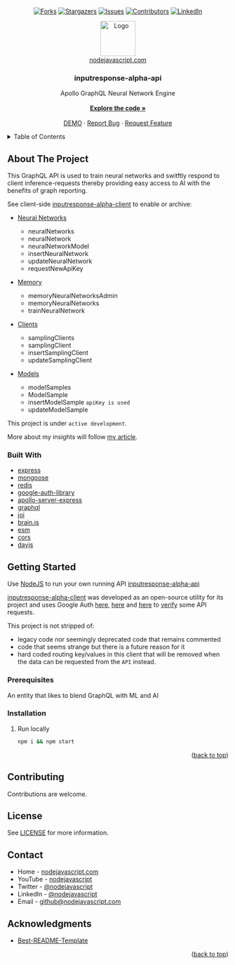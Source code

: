 <div id="top"></div>

<!--
*** Thanks for checking out the Best-README-Template. If you have a suggestion
*** that would make this better, please fork the repo and create a pull request
*** or simply open an issue with the tag "enhancement".
*** Don't forget to give the project a star!
*** Thanks again! Now go create something AMAZING! :D
-->



<!-- PROJECT SHIELDS -->
<!--
*** I'm using markdown "reference style" links for readability.
*** Reference links are enclosed in brackets [ ] instead of parentheses ( ).
*** See the bottom of this document for the declaration of the reference variables
*** for contributors-url, forks-url, etc. This is an optional, concise syntax you may use.
*** https://www.markdownguide.org/basic-syntax/#reference-style-links
-->

<br />
<div align="center">

  [![Forks][forks-shield]][forks-url]
  [![Stargazers][stars-shield]][stars-url]
  [![Issues][issues-shield]][issues-url]
  [![Contributors][contributors-shield]][contributors-url]
  [![LinkedIn][linkedin-shield]][linkedin-url]

  <a href="https://nodejavascript.com?ref=githubLogo">
    <img src="https://avatars.githubusercontent.com/u/105805523?v=4" alt="Logo" width="80" height="80">
    <br />
    nodejavascript.com
  </a>

<!-- line feeds break list of a tags below -->
<h3 align="center">inputresponse-alpha-api</h3>
  <p align="center">
    Apollo GraphQL Neural Network Engine
    <br />
    <br />
    <a href="https://github.com/nodejavascript/inputresponse-alpha-api/blob/master/index.js"><strong>Explore the code »</strong></a>
    <br />
    <br />
    <a href="https://nodejavascript.com/demo-coming-soon">DEMO</a>
    ·
    <a href="https://github.com/nodejavascript/inputresponse-alpha-api/issues">Report Bug</a>
    ·
    <a href="https://github.com/nodejavascript/inputresponse-alpha-api/issues">Request Feature</a>
  </p>
</div>



<!-- TABLE OF CONTENTS -->
<details>
  <summary>Table of Contents</summary>
  <ol>
    <li>
      <a href="#about-the-project">About The Project</a>
      <ul>
        <li><a href="#built-with">Built With</a></li>
      </ul>
    </li>
    <li>
      <a href="#getting-started">Getting Started</a>
      <ul>
        <li><a href="#prerequisites">Prerequisites</a></li>
        <li><a href="#installation">Installation</a></li>
      </ul>
    </li>
    <li><a href="#contributing">Contributing</a></li>
    <li><a href="#license">License</a></li>
    <li><a href="#contact">Contact</a></li>
    <li><a href="#acknowledgments">Acknowledgments</a></li>
  </ol>
</details>



<!-- ABOUT THE PROJECT -->
## About The Project
This GraphQL API is used to train neural networks and switftly respond to client inference-requests thereby providing easy access to AI with the benefits of graph reporting.

See client-side [inputresponse-alpha-client](https://github.com/nodejavascript/inputresponse-alpha-client) to enable or archive:

- [Neural Networks](https://github.com/nodejavascript/inputresponse-alpha-api/blob/master/src/resolvers/neuralnetwork.js)
  - neuralNetworks
  - neuralNetwork
  - neuralNetworkModel
  - insertNeuralNetwork
  - updateNeuralNetwork
  - requestNewApiKey


- [Memory](https://github.com/nodejavascript/inputresponse-alpha-api/blob/master/src/resolvers/memory.js)
  - memoryNeuralNetworksAdmin
  - memoryNeuralNetworks
  - trainNeuralNetwork


- [Clients](https://github.com/nodejavascript/inputresponse-alpha-api/blob/master/src/resolvers/samplingclient.js)
  - samplingClients
  - samplingClient
  - insertSamplingClient
  - updateSamplingClient


- [Models](https://github.com/nodejavascript/inputresponse-alpha-api/blob/master/src/resolvers/modelsample.js)
  - modelSamples
  - ModelSample
  - insertModelSample `apiKey is used`
  - updateModelSample

This project is under `active development`.

More about my insights will follow [my article](https://nodejavascript.com/a-neural-network-engine?ref=githubAbout).

### Built With

* [express](https://www.npmjs.com/package/express)
* [mongoose](https://npmjs.com/package/mongoose)
* [redis](https://npmjs.com/package/redis)
* [google-auth-library](https://npmjs.com/package/apollo/google-auth-library)
* [apollo-server-express](https://npmjs.com/package/apollo-server-express)
* [graphql](https://npmjs.com/package/graphql)
* [joi](https://npmjs.com/package/joi)
* [brain.js](https://npmjs.com/package/brain.js)
* [esm](https://npmjs.com/package/esm)
* [cors](https://npmjs.com/package/cors)
* [dayjs](https://npmjs.com/package/dayjs)

<!-- GETTING STARTED -->
## Getting Started
Use [NodeJS](https://github.com/nodejs) to run your own running API [inputresponse-alpha-api](https://github.com/nodejavascript/inputresponse-alpha-api)

[inputresponse-alpha-client](https://github.com/nodejavascript/inputresponse-alpha-client) was developed as an open-source utility for its project and uses Google Auth [here](https://github.com/nodejavascript/inputresponse-alpha-api/blob/master/src/components/Login.js#L13), [here](https://github.com/nodejavascript/inputresponse-alpha-api/blob/master/src/models/Auth.js#L10) and [here](https://github.com/nodejavascript/inputresponse-alpha-api/blob/master/src/logic/googleauth.js#L5) to [verify](https://github.com/nodejavascript/inputresponse-alpha-api/blob/master/src/logic/authentication.js#L13) some API requests.

This project is not stripped of:
- legacy code nor seemingly deprecated code that remains commented
- code that seems strange but there is a future reason for it
- hard coded routing key/values in this client that will be removed when the data can be requested from the `API` instead.

### Prerequisites
An entity that likes to blend GraphQL with ML and AI

### Installation
1. Run locally
   ```sh
   npm i && npm start
   ```

<p align="right">(<a href="#top">back to top</a>)</p>

<!-- CONTRIBUTING -->
## Contributing

Contributions are welcome.

<!-- LICENSE -->
## License

See [LICENSE](https://github.com/nodejavascript/inputresponse-alpha-api/blob/master/LICENSE) for more information.

<!-- CONTACT -->
## Contact
* Home - [nodejavascript.com](https://nodejavascript.com?ref=githubContact)
* YouTube - [nodejavascript](https://www.youtube.com/channel/UCZFJHjd0c79xyj2SpB8UbJg)
* Twitter - [@nodejavascript](https://twitter.com/nodejavascript)
* LinkedIn - [@nodejavascript](https://linkedin.com/in/georgefielder)
* Email - [github@nodejavascript.com](mailto:github@nodejavascript.com)

<!-- ACKNOWLEDGMENTS -->
## Acknowledgments
* [Best-README-Template](https://github.com/othneildrew/Best-README-Template)


<p align="right">(<a href="#top">back to top</a>)</p>


<!-- MARKDOWN LINKS & IMAGES -->
<!-- https://www.markdownguide.org/basic-syntax/#reference-style-links -->
[contributors-shield]: https://img.shields.io/github/contributors/nodejavascript/inputresponse-alpha-api.svg?style=plastic
[contributors-url]: https://github.com/nodejavascript/inputresponse-alpha-api/graphs/contributors
[forks-shield]: https://img.shields.io/github/forks/nodejavascript/inputresponse-alpha-api.svg?style=plastic
[forks-url]: https://github.com/nodejavascript/inputresponse-alpha-api/network/members
[stars-shield]: https://img.shields.io/github/stars/nodejavascript/inputresponse-alpha-api.svg?style=plastic
[stars-url]: https://github.com/nodejavascript/inputresponse-alpha-api/stargazers
[issues-shield]: https://img.shields.io/github/issues/nodejavascript/inputresponse-alpha-api.svg?style=plastic
[issues-url]: https://github.com/nodejavascript/inputresponse-alpha-api/issues
[license-shield]: https://img.shields.io/github/license/nodejavascript/inputresponse-alpha-api.svg?style=plastic
[license-url]: https://github.com/nodejavascript/inputresponse-alpha-api/blob/master/LICENSE
[linkedin-shield]: https://img.shields.io/badge/-LinkedIn-black.svg??style=social&logo=appveyor
[linkedin-url]: https://linkedin.com/in/georgefielder
